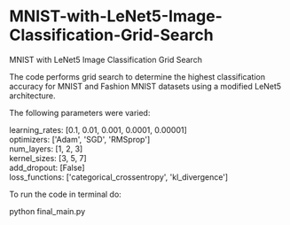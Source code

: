 # MNIST-with-LeNet5-Image-Classification-Grid-Search
MNIST with LeNet5 Image Classification Grid Search

The code performs grid search to determine the highest classification accuracy for MNIST and Fashion MNIST datasets using a modified LeNet5 architecture.

The following parameters were varied:

learning_rates: [0.1, 0.01, 0.001, 0.0001, 0.00001] <br />
optimizers: ['Adam', 'SGD', 'RMSprop'] <br />
num_layers: [1, 2, 3] <br />
kernel_sizes: [3, 5, 7] <br />
add_dropout: [False] <br />
loss_functions: ['categorical_crossentropy', 'kl_divergence']

To run the code in terminal do:

python final_main.py
